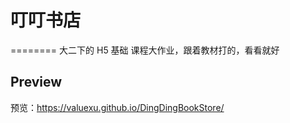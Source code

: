 # 叮叮书店
========
大二下的 H5 基础 课程大作业，跟着教材打的，看看就好

## Preview

预览：https://valuexu.github.io/DingDingBookStore/
